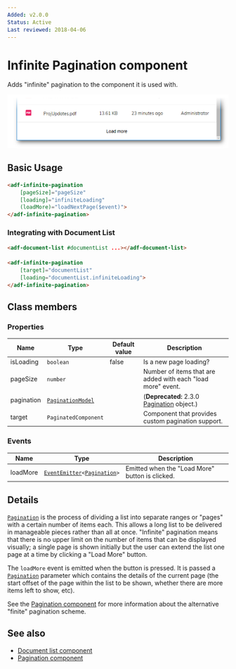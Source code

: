 ```yaml
---
Added: v2.0.0
Status: Active
Last reviewed: 2018-04-06
---
```


# Infinite Pagination component

Adds "infinite" pagination to the component it is used with.

![Infinite Pagination screenshot](../docassets/images/InfPagination.png)

## Basic Usage

```html
<adf-infinite-pagination
    [pageSize]="pageSize"
    [loading]="infiniteLoading"
    (loadMore)="loadNextPage($event)">
</adf-infinite-pagination>
```

### Integrating with Document List

```html
<adf-document-list #documentList ...></adf-document-list>

<adf-infinite-pagination 
    [target]="documentList"
    [loading="documentList.infiniteLoading">
</adf-infinite-pagination>
```

## Class members

### Properties

| Name | Type | Default value | Description |
| ---- | ---- | ------------- | ----------- |
| isLoading | `boolean` | false | Is a new page loading? |
| pageSize | `number` |  | Number of items that are added with each "load more" event. |
| pagination | [`PaginationModel`](lib/core/models/pagination.model.ts) |  | (**Deprecated:** 2.3.0  [Pagination](lib/content-services/document-list/models/document-library.model.ts) object.) |
| target | `PaginatedComponent` |  | Component that provides custom pagination support. |

### Events

| Name | Type | Description |
| ---- | ---- | ----------- |
| loadMore | [`EventEmitter`](https://angular.io/api/core/EventEmitter)`<`[`Pagination`](lib/content-services/document-list/models/document-library.model.ts)`>` | Emitted when the "Load More" button is clicked. |

## Details

[`Pagination`](lib/content-services/document-list/models/document-library.model.ts) is the process of dividing a list into separate ranges or "pages" with a
certain number of items each. This allows a long list to be delivered in manageable pieces
rather than all at once. "Infinite" pagination means that there is no upper limit on
the number of items that can be displayed visually; a single page is shown initially but
the user can extend the list one page at a time by clicking a "Load More" button.

The `loadMore` event is emitted when the button is pressed. It is passed a
[`Pagination`](lib/content-services/document-list/models/document-library.model.ts)
parameter which contains the details of the current page (the start offset of the
page within the list to be shown, whether there are more items left to show, etc).

See the [Pagination component](pagination.component.md) for more information about the alternative "finite" pagination scheme.

## See also

-   [Document list component](../content-services/document-list.component.md)
-   [Pagination component](pagination.component.md)
